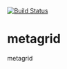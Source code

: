 [![Build Status](https://travis-ci.org/opengl-8080/metagrid.svg?branch=master)](https://travis-ci.org/opengl-8080/metagrid)

# metagrid 
metagrid
